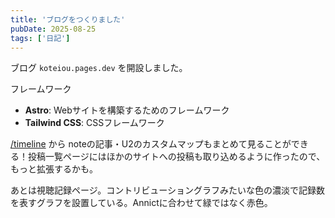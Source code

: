 ```yaml
---
title: 'ブログをつくりました'
pubDate: 2025-08-25
tags: ['日記']
---
```


ブログ `koteiou.pages.dev` を開設しました。

フレームワーク

- **Astro**: Webサイトを構築するためのフレームワーク
- **Tailwind CSS**: CSSフレームワーク

[/timeline](/timeline) から noteの記事・U2のカスタムマップもまとめて見ることができる！投稿一覧ページにはほかのサイトへの投稿も取り込めるように作ったので、もっと拡張するかも。

あとは視聴記録ページ。コントリビューショングラフみたいな色の濃淡で記録数を表すグラフを設置している。Annictに合わせて緑ではなく赤色。
